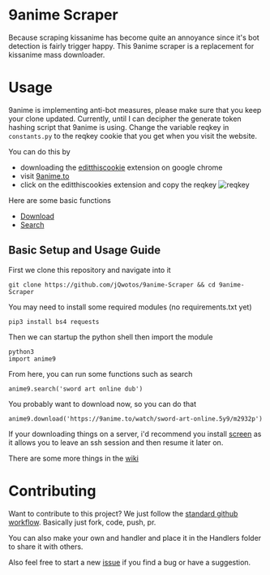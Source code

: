# 9anime Scraper
Because scraping kissanime has become quite an annoyance since it's bot detection is fairly trigger happy. This 9anime scraper is a replacement for kissanime mass downloader.

# Usage
9anime is implementing anti-bot measures, please make sure that you keep your clone updated.
Currently, until I can decipher the generate token hashing script that 9anime is using. Change the variable reqkey in ```constants.py``` to the reqkey cookie that you get when you visit the website.

You can do this by 

- downloading the [editthiscookie](https://chrome.google.com/webstore/detail/editthiscookie/fngmhnnpilhplaeedifhccceomclgfbg) extension on google chrome 
- visit [9anime.to](https://9anime.to)
- click on the editthiscookies extension and copy the reqkey
![reqkey](http://i.imgur.com/MYXd9HA.png)

Here are some basic functions

- [Download](https://github.com/jQwotos/9anime-Scraper/wiki)
- [Search](https://github.com/jQwotos/9anime-Scraper/wiki/Search)

## Basic Setup and Usage Guide

First we clone this repository and navigate into it
```
git clone https://github.com/jQwotos/9anime-Scraper && cd 9anime-Scraper
```

You may need to install some required modules (no requirements.txt yet)
```
pip3 install bs4 requests
```

Then we can startup the python shell then import the module
```
python3
import anime9
```

From here, you can run some functions such as search
```
anime9.search('sword art online dub')
```

You probably want to download now, so you can do that
```
anime9.download('https://9anime.to/watch/sword-art-online.5y9/m2932p')
```

If your downloading things on a server, i'd recommend you install [screen](https://help.ubuntu.com/community/Screen) as it allows you to leave an ssh session and then resume it later on.

There are some more things in the [wiki](https://github.com/jQwotos/9anime-Scraper/wiki)

# Contributing
Want to contribute to this project? We just follow the [standard github workflow](https://gist.github.com/Chaser324/ce0505fbed06b947d962). Basically just fork, code, push, pr.

You can also make your own and handler and place it in the Handlers folder to share it with others.

Also feel free to start a new [issue](https://github.com/jQwotos/9anime-Scraper/issues) if you find a bug or have a suggestion.

